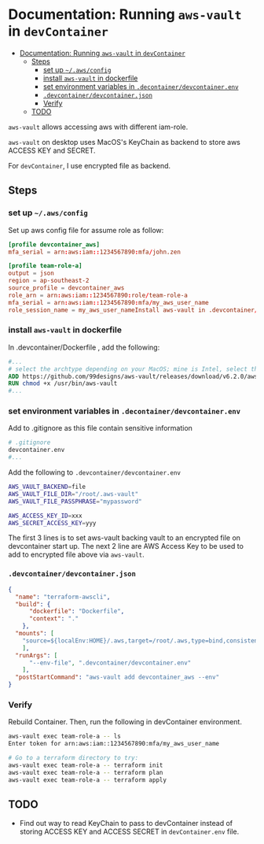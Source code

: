 # Documentation: Running `aws-vault` in `devContainer`
- [Documentation: Running `aws-vault` in `devContainer`](#documentation-running-aws-vault-in-devcontainer)
  - [Steps](#steps)
    - [set up `~/.aws/config`](#set-up-awsconfig)
    - [install `aws-vault` in dockerfile](#install-aws-vault-in-dockerfile)
    - [set environment variables in `.decontainer/devcontainer.env`](#set-environment-variables-in-decontainerdevcontainerenv)
    - [`.devcontainer/devcontainer.json`](#devcontainerdevcontainerjson)
    - [Verify](#verify)
  - [TODO](#todo)


`aws-vault` allows accessing aws with different iam-role.

`aws-vault` on desktop uses MacOS's KeyChain as backend to store aws ACCESS KEY and SECRET.

For `devContainer`, I use encrypted file as backend.

## Steps
### set up `~/.aws/config`
Set up aws config file for assume role as follow:
```toml
[profile devcontainer_aws]
mfa_serial = arn:aws:iam::1234567890:mfa/john.zen

[profile team-role-a]
output = json
region = ap-southeast-2
source_profile = devcontainer_aws
role_arn = arn:aws:iam::1234567890:role/team-role-a
mfa_serial = arn:aws:iam::1234567890:mfa/my_aws_user_name
role_session_name = my_aws_user_nameInstall aws-vault in .devcontainer/Dockerfile
```
### install `aws-vault` in dockerfile
In .devcontainer/Dockerfile , add the following:
```dockerfile
#...
# select the archtype depending on your MacOS; mine is Intel, select the closest amd64
ADD https://github.com/99designs/aws-vault/releases/download/v6.2.0/aws-vault-linux-amd64 /usr/bin/aws-vault
RUN chmod +x /usr/bin/aws-vault
#...
```

### set environment variables in `.decontainer/devcontainer.env`
Add to .gitignore as this file contain sensitive information
```bash
# .gitignore
devcontainer.env
#...
```

Add the following to `.devcontainer/devcontainer.env` 
```bash
AWS_VAULT_BACKEND=file
AWS_VAULT_FILE_DIR="/root/.aws-vault"
AWS_VAULT_FILE_PASSPHRASE="mypassword"

AWS_ACCESS_KEY_ID=xxx
AWS_SECRET_ACCESS_KEY=yyy
```
The first 3 lines is to set aws-vault backing vault to an encrypted file on devcontainer start up.
The next 2 line are AWS Access Key to be used to add to encrypted file above via `aws-vault`.

### `.devcontainer/devcontainer.json`
```json
{
  "name": "terraform-awscli",
  "build": {
      "dockerfile": "Dockerfile",
      "context": "."
    },
  "mounts": [
    "source=${localEnv:HOME}/.aws,target=/root/.aws,type=bind,consistency=cached"
    ],
  "runArgs": [
      "--env-file", ".devcontainer/devcontainer.env"
    ],
  "postStartCommand": "aws-vault add devcontainer_aws --env"
}
```
### Verify
Rebuild Container. Then, run the following in devContainer environment.
```bash
aws-vault exec team-role-a -- ls
Enter token for arn:aws:iam::1234567890:mfa/my_aws_user_name

# Go to a terraform directory to try:
aws-vault exec team-role-a -- terraform init
aws-vault exec team-role-a -- terraform plan
aws-vault exec team-role-a -- terraform apply
```


## TODO
- Find out way to read KeyChain to pass to devContainer instead of storing ACCESS KEY and ACCESS SECRET in `devContainer.env` file.